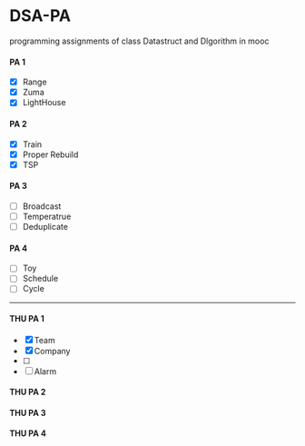 # DSA-PA
programming assignments of class Datastruct and Dlgorithm in mooc

#### PA 1

- [x] Range
- [x] Zuma
- [x] LightHouse

#### PA 2

- [x] Train
- [x] Proper Rebuild
- [x] TSP

#### PA 3

- [ ] Broadcast
- [ ] Temperatrue
- [ ] Deduplicate

#### PA 4

- [ ] Toy
- [ ] Schedule
- [ ] Cycle

---
#### THU PA 1

- [x] Team
- [x] Company
- [ ] 
- [ ] Alarm

#### THU PA 2
#### THU PA 3
#### THU PA 4
